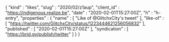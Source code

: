 {
  "kind" : "likes",
  "slug" : "2020/02/z1aup",
  "client_id" : "https://indigenous.realize.be",
  "date" : "2020-02-01T15:27:00Z",
  "h" : "h-entry",
  "properties" : {
    "name" : [ "Like of @GlitchxCity's tweet" ],
    "like-of" : [ "https://twitter.com/GlitchxCity/status/1223444621256056832" ],
    "published" : [ "2020-02-01T15:27:00Z" ],
    "syndication" : [ "https://brid.gy/publish/twitter" ]
  }
}
